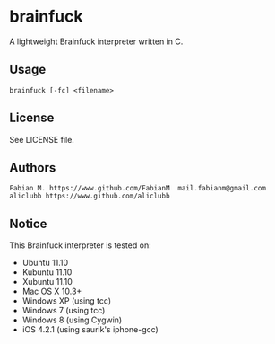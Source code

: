 brainfuck
===========
A lightweight Brainfuck interpreter written in C.

## Usage
    brainfuck [-fc] <filename>

## License
See LICENSE file.

## Authors
    Fabian M. https://www.github.com/FabianM  mail.fabianm@gmail.com
    aliclubb https://www.github.com/aliclubb

## Notice
This Brainfuck interpreter is tested on:  

* Ubuntu 11.10
* Kubuntu 11.10
* Xubuntu 11.10
* Mac OS X 10.3+
* Windows XP (using tcc)
* Windows 7 (using tcc)
* Windows 8 (using Cygwin)
* iOS 4.2.1 (using saurik's iphone-gcc)
